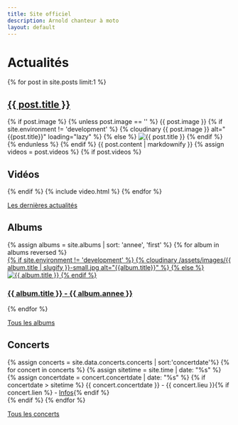 ```yaml
---
title: Site officiel
description: Arnold chanteur à moto
layout: default
---
```


<div class="wrapper post">
<h1>Actualités</h1>
<div>
{% for post in site.posts limit:1 %}
<h2><a href="{{ post.url }}">{{ post.title }}</a></h2>
{% if post.image %}
{% unless post.image == '' %}
{{ post.image }}
  {% if site.environment != 'development' %}
  {% cloudinary {{ post.image }} alt="{{post.title}}" loading="lazy" %}
  {% else %}
  <img src="{{ post.image }}" alt="{{ post.title }}">
  {% endif %}
{% endunless %}
{% endif %}
{{ post.content | markdownify }}
{% assign videos = post.videos %}
{% if post.videos %}
<h2>Vidéos</h2>
{% endif %}
{% include video.html %}
{% endfor %}
</div>

<p><a href="/actualite/">Les dernières actualités</a></p>
</div>

<div class="wrapper">
<h2>Albums</h2>
<div class="block-album">
{% assign albums = site.albums | sort: 'annee', 'first' %}
{% for album in albums reversed  %}
<div class="block-album__element">
<a href="{{ album.url }}">
{% if site.environment != 'development' %}
{% cloudinary /assets/images/{{ album.title | slugify }}-small.jpg alt="{{album.title}}" %}
{% else %}
<img src="/assets/images/{{ album.title | slugify }}-small.jpg" alt="{{ album.title }}">
{% endif %}
<h3>{{ album.title }} - {{ album.annee }}</h3>
</a>
</div>
{% endfor %}
</div>

<p><a href="/albums/">Tous les albums</a></p>
</div>

<div class="block-timeline">
<div class="wrapper">
<h2>Concerts</h2>
<p>
  {% assign concerts = site.data.concerts.concerts | sort:'concertdate'%}
	{% for concert in concerts %}
	{% assign sitetime = site.time | date: "%s" %}
	{% assign concertdate = concert.concertdate | date: "%s" %}
	{% if concertdate > sitetime %}
<time class="date" datetime="{{ concert.concertdate | date: "%Y-%m-%d" }}">{{ concert.concertdate }}</time> - {{ concert.lieu }}{% if concert.lien %} - <a href="{{ concert.lien }}">Infos</a>{% endif %}<br>
	{% endif %}
	{% endfor %}
</p>
<p><a href="/concerts/">Tous les concerts</a></p>
</div>
</div>
